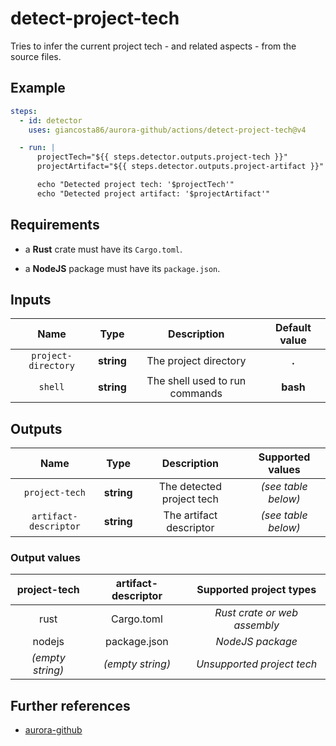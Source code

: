 # detect-project-tech

Tries to infer the current project tech - and related aspects - from the source files.

## Example

```yaml
steps:
  - id: detector
    uses: giancosta86/aurora-github/actions/detect-project-tech@v4

  - run: |
      projectTech="${{ steps.detector.outputs.project-tech }}"
      projectArtifact="${{ steps.detector.outputs.project-artifact }}"

      echo "Detected project tech: '$projectTech'"
      echo "Detected project artifact: '$projectArtifact'"
```

## Requirements

- a **Rust** crate must have its `Cargo.toml`.

- a **NodeJS** package must have its `package.json`.

## Inputs

|        Name         |    Type    |          Description           | Default value |
| :-----------------: | :--------: | :----------------------------: | :-----------: |
| `project-directory` | **string** |     The project directory      |     **.**     |
|       `shell`       | **string** | The shell used to run commands |   **bash**    |

## Outputs

|         Name          |    Type    |        Description        |  Supported values   |
| :-------------------: | :--------: | :-----------------------: | :-----------------: |
|    `project-tech`     | **string** | The detected project tech | _(see table below)_ |
| `artifact-descriptor` | **string** |  The artifact descriptor  | _(see table below)_ |

### Output values

|   project-tech   | artifact-descriptor |   Supported project types    |
| :--------------: | :-----------------: | :--------------------------: |
|       rust       |     Cargo.toml      | _Rust crate or web assembly_ |
|      nodejs      |    package.json     |       _NodeJS package_       |
| _(empty string)_ |  _(empty string)_   |  _Unsupported project tech_  |

## Further references

- [aurora-github](../../README.md)

